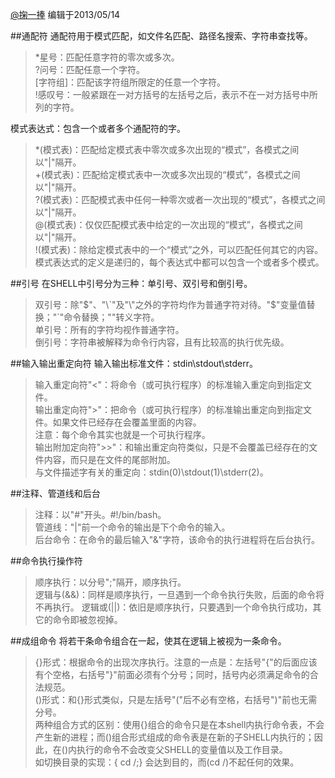 [@掬一捧](mailto:solome@outlook.com) 编辑于2013/05/14

##通配符
通配符用于模式匹配，如文件名匹配、路径名搜索、字符串查找等。
>*星号：匹配任意字符的零次或多次。  
?问号：匹配任意一个字符。  
[字符组]：匹配该字符组所限定的任意一个字符。  
!感叹号：一般紧跟在一对方括号的左括号之后，表示不在一对方括号中所列的字符。  

模式表达式：包含一个或者多个通配符的字。  
>*(模式表)：匹配给定模式表中零次或多次出现的“模式”，各模式之间以"|"隔开。  
+(模式表)：匹配给定模式表中一次或多次出现的“模式”，各模式之间以"|"隔开。  
?(模式表)：匹配模式表中任何一种零次或者一次出现的“模式”，各模式之间以"|"隔开。  
@(模式表)：仅仅匹配模式表中给定的一次出现的“模式”，各模式之间以"|"隔开。  
!(模式表)：除给定模式表中的一个“模式”之外，可以匹配任何其它的内容。  
模式表达式的定义是递归的，每个表达式中都可以包含一个或者多个模式。  


##引号
在SHELL中引号分为三种：单引号、双引号和倒引号。
>双引号：除"$"、"\`"及"\"之外的字符均作为普通字符对待。"$"变量值替换；"\`"命令替换；"\"转义字符。  
单引号：所有的字符均视作普通字符。  
倒引号：字符串被解释为命令行内容，且有比较高的执行优先级。  

##输入输出重定向符
输入输出标准文件：stdin\stdout\stderr。
>输入重定向符"<"：将命令（或可执行程序）的标准输入重定向到指定文件。  
输出重定向符">"：把命令（或可执行程序）的标准输出重定向到指定文件。如果文件已经存在会覆盖里面的内容。    
注意：每个命令其实也就是一个可执行程序。  
输出附加定向符">>"：和输出重定向符类似，只是不会覆盖已经存在的文件内容，而只是在文件的尾部附加。  
与文件描述字有关的重定向：stdin(0)\stdout(1)\stderr(2)。  

##注释、管道线和后台
>注释：以"#"开头。#!/bin/bash。  
管道线："|"前一个命令的输出是下个命令的输入。  
后台命令：在命令的最后输入"&"字符，该命令的执行进程将在后台执行。  

##命令执行操作符
>顺序执行：以分号";"隔开，顺序执行。  
逻辑与(&&)：同样是顺序执行，一旦遇到一个命令执行失败，后面的命令将不再执行。
逻辑或(||)：依旧是顺序执行，只要遇到一个命令执行成功，其它的命令即被忽视掉。  

##成组命令
将若干条命令组合在一起，使其在逻辑上被视为一条命令。
>{}形式：根据命令的出现次序执行。注意的一点是：左括号"{"的后面应该有个空格，右括号"}"前面必须有个分号；同时，括号内必须满足命令的合法规范。  
()形式：和{}形式类似，只是左括号"("后不必有空格，右括号")"前也无需分号。  
两种组合方式的区别：使用{}组合的命令只是在本shell内执行命令表，不会产生新的进程；而()组合形式组成的命令表是在新的子SHELL内执行的；因此，在()内执行的命令不会改变父SHELL的变量值以及工作目录。  
如切换目录的实现：{ cd /;} 会达到目的，而(cd /)不起任何的效果。










